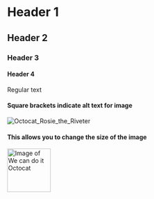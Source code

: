 # Header 1
## Header 2
### Header 3
#### Header 4
Regular text

#### Square brackets indicate alt text for image
![Octocat_Rosie_the_Riveter](https://octodex.github.com/images/mona-the-rivetertocat.png)
#### This allows you to change the size of the image
<!---Different sized image--->
<img src="https://octodex.github.com/images/mona-the-rivetertocat.png" alt="Image of We can do it Octocat" width="100" height="100">
